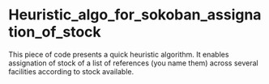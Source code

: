 # Heuristic_algo_for_sokoban_assignation_of_stock
This piece of code presents a quick heuristic algorithm. It enables assignation of stock of a list of references (you name them) across several facilities according to stock available.
